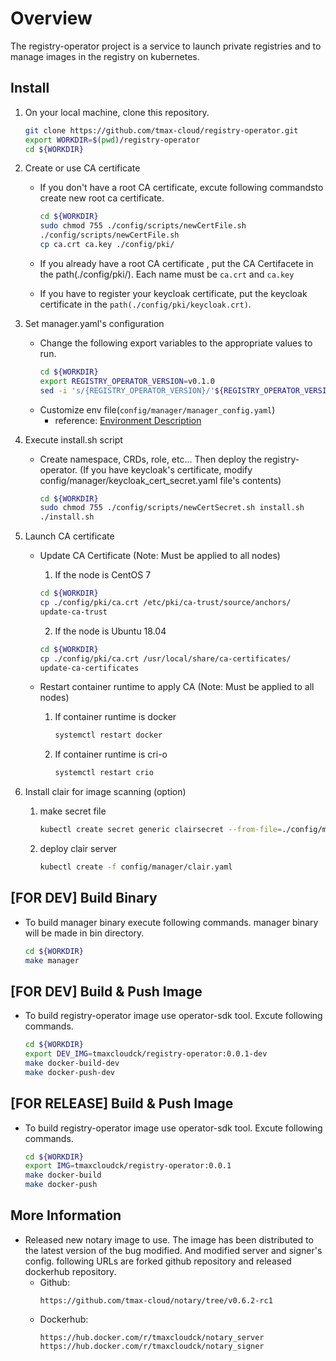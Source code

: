 # Overview
The registry-operator project is a service to launch private registries and to manage images in the registry on kubernetes. 

## Install
1. On your local machine, clone this repository.
    ```bash
    git clone https://github.com/tmax-cloud/registry-operator.git
	export WORKDIR=$(pwd)/registry-operator
    cd ${WORKDIR}
    ```
    
2. Create or use CA certificate
	* If you don't have a root CA certificate, excute following commandsto create new root ca certificate.
		```bash
		cd ${WORKDIR}
		sudo chmod 755 ./config/scripts/newCertFile.sh
		./config/scripts/newCertFile.sh
		cp ca.crt ca.key ./config/pki/
		``` 

	* If you already have a root CA certificate , put the CA Certifacete in the path(./config/pki/). 
	Each name must be `ca.crt` and `ca.key`

	* If you have to register your keycloak certificate, put the keycloak certificate in the `path(./config/pki/keycloak.crt)`.

3. Set manager.yaml's configuration
	* Change the following export variables to the appropriate values to run.
		```bash
		cd ${WORKDIR}
		export REGISTRY_OPERATOR_VERSION=v0.1.0
		sed -i 's/{REGISTRY_OPERATOR_VERSION}/'${REGISTRY_OPERATOR_VERSION}'/g' ./config/manager/manager.yaml
		```
	* Customize env file(`config/manager/manager_config.yaml`)
		* reference: [Environment Description](./docs/envs.md) 

4. Execute install.sh script
	* Create namespace, CRDs, role, etc... Then deploy the registry-operator.
	(If you have keycloak's certificate, modify config/manager/keycloak_cert_secret.yaml file's contents)
		```bash
		cd ${WORKDIR}
		sudo chmod 755 ./config/scripts/newCertSecret.sh install.sh
		./install.sh 
		```
		
5. Launch CA certificate
	* Update CA Certificate (Note: Must be applied to all nodes)
		1) If the node is CentOS 7
		```bash
		cd ${WORKDIR}
		cp ./config/pki/ca.crt /etc/pki/ca-trust/source/anchors/
		update-ca-trust
		```

		2) If the node is Ubuntu 18.04
		```bash
		cd ${WORKDIR}
		cp ./config/pki/ca.crt /usr/local/share/ca-certificates/
		update-ca-certificates
		```
		
	* Restart container runtime to apply CA (Note: Must be applied to all nodes)
		1) If container runtime is docker
			```bash
			systemctl restart docker
			```

		2) If container runtime is cri-o
			```bash
			systemctl restart crio
			```

6. Install clair for image scanning (option)
	1) make secret file
		```bash
		kubectl create secret generic clairsecret --from-file=./config/manager/clair_config.yaml
		```
	2) deploy clair server
		```bash
		kubectl create -f config/manager/clair.yaml
		```

## [FOR DEV] Build Binary
* To build manager binary execute following commands. manager binary will be made in bin directory.
	```bash
	cd ${WORKDIR}
	make manager
	```

## [FOR DEV] Build & Push Image
* To build registry-operator image use operator-sdk tool. Excute following commands.
    ```bash
	cd ${WORKDIR}
	export DEV_IMG=tmaxcloudck/registry-operator:0.0.1-dev
    make docker-build-dev
    make docker-push-dev
    ```

## [FOR RELEASE] Build & Push Image
* To build registry-operator image use operator-sdk tool. Excute following commands.
    ```bash
	cd ${WORKDIR}
	export IMG=tmaxcloudck/registry-operator:0.0.1
    make docker-build
    make docker-push
    ```

## More Information
* Released new notary image to use. The image has been distributed to the latest version of the bug modified. And modified server and signer's config. following URLs are forked github repository and released dockerhub repository.
	* Github:
		```
		https://github.com/tmax-cloud/notary/tree/v0.6.2-rc1
		```
	* Dockerhub:
		```
		https://hub.docker.com/r/tmaxcloudck/notary_server
		https://hub.docker.com/r/tmaxcloudck/notary_signer
		```
